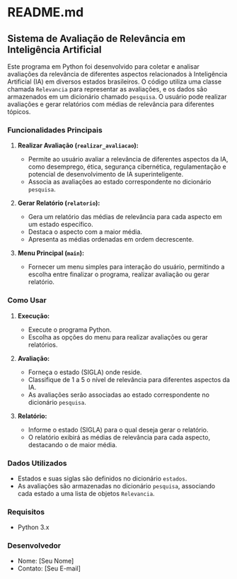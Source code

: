 # README.md

## Sistema de Avaliação de Relevância em Inteligência Artificial

Este programa em Python foi desenvolvido para coletar e analisar avaliações da relevância de diferentes aspectos relacionados à Inteligência Artificial (IA) em diversos estados brasileiros. O código utiliza uma classe chamada `Relevancia` para representar as avaliações, e os dados são armazenados em um dicionário chamado `pesquisa`. O usuário pode realizar avaliações e gerar relatórios com médias de relevância para diferentes tópicos.

### Funcionalidades Principais

1. **Realizar Avaliação (`realizar_avaliacao`):**
   - Permite ao usuário avaliar a relevância de diferentes aspectos da IA, como desemprego, ética, segurança cibernética, regulamentação e potencial de desenvolvimento de IA superinteligente.
   - Associa as avaliações ao estado correspondente no dicionário `pesquisa`.

2. **Gerar Relatório (`relatorio`):**
   - Gera um relatório das médias de relevância para cada aspecto em um estado específico.
   - Destaca o aspecto com a maior média.
   - Apresenta as médias ordenadas em ordem decrescente.

3. **Menu Principal (`main`):**
   - Fornecer um menu simples para interação do usuário, permitindo a escolha entre finalizar o programa, realizar avaliação ou gerar relatório.

### Como Usar

1. **Execução:**
   - Execute o programa Python.
   - Escolha as opções do menu para realizar avaliações ou gerar relatórios.

2. **Avaliação:**
   - Forneça o estado (SIGLA) onde reside.
   - Classifique de 1 a 5 o nível de relevância para diferentes aspectos da IA.
   - As avaliações serão associadas ao estado correspondente no dicionário `pesquisa`.

3. **Relatório:**
   - Informe o estado (SIGLA) para o qual deseja gerar o relatório.
   - O relatório exibirá as médias de relevância para cada aspecto, destacando o de maior média.

### Dados Utilizados

- Estados e suas siglas são definidos no dicionário `estados`.
- As avaliações são armazenadas no dicionário `pesquisa`, associando cada estado a uma lista de objetos `Relevancia`.

### Requisitos

- Python 3.x

### Desenvolvedor

- Nome: [Seu Nome]
- Contato: [Seu E-mail]
 
